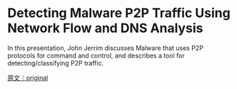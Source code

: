 
# Detecting Malware P2P Traffic Using Network Flow and DNS Analysis

In this presentation, John Jerrim discusses Malware that uses P2P protocols for command and control, and describes a tool for detecting/classifying P2P traffic.

[原文｜original](https://insights.sei.cmu.edu/library/detecting-malware-p2p-traffic-using-network-flow-and-dns-analysis/)
        